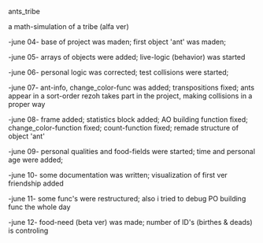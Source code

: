 ants_tribe


a math-simulation of a tribe (alfa ver)

-june 04-
base of project was maden; first object 'ant' was maden; 

-june 05-
arrays of objects were added; live-logic (behavior) was started

-june 06-
personal logic was corrected; test collisions were started;

-june 07-
ant-info, change_color-func was added; transpositions fixed; ants appear in a sort-order rezoh takes part in the project, making collisions in a proper way    

-june 08-
frame added; statistics block added; AO building function fixed; change_color-function fixed; count-function fixed; remade structure of object 'ant'

-june 09-
personal qualities and food-fields were started; time and personal age were added;

-june 10-
some documentation was written; visualization of first ver friendship added

-june 11-
some func's were restructured; also i tried to debug PO building func the whole day

-june 12-
food-need (beta ver) was made; number of ID's (birthes & deads) is controling 
